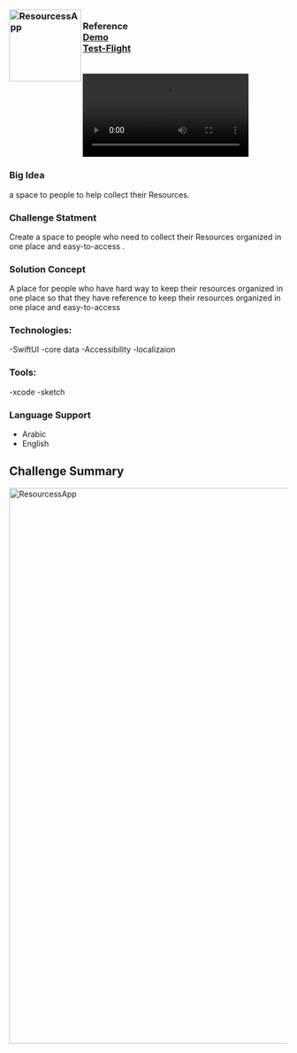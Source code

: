 
 <!-- PROJECT LOGO -->
<div>
<h3><img align="left" width="130" height="130" alt="ResourcessApp" src="https://user-images.githubusercontent.com/89946063/212541231-c845727f-1487-4f4f-ad75-86f3bbdc5cea.png"> <br/> Reference <br/>
<a href="https://vimeo.com/789425500">Demo</a> <br/> <a href="https://drive.google.com/file/d/1EwOafqZzuy2Xb0nmzhiyTHSkMvtEiswI/view?usp=share_link">Test-Flight</a>  <br/> <br/> </h3>   
 </div>   
 


<video src="https://vimeo.com/789425500" controls="controls" style="max-width: 730px;">
</video>

### Big Idea
a space to people to help collect their Resources.

### Challenge Statment
Create a space to people who need to collect their Resources organized in one place and easy-to-access .


### Solution Concept
A place for people who have hard way to keep their resources organized in one place so that they have reference to keep their resources organized in one place and easy-to-access

### Technologies: 
 -SwiftUI
 -core data
 -Accessibility
 -localizaion 
 
### Tools: 
 -xcode
 -sketch

### Language Support
- Arabic
- English

## Challenge Summary
<p align="center">
</p>

<img width="1003" alt="ResourcessApp" src="https://user-images.githubusercontent.com/89946063/212540820-c1ed6277-8917-425b-9614-b4bab362f0e1.png">

